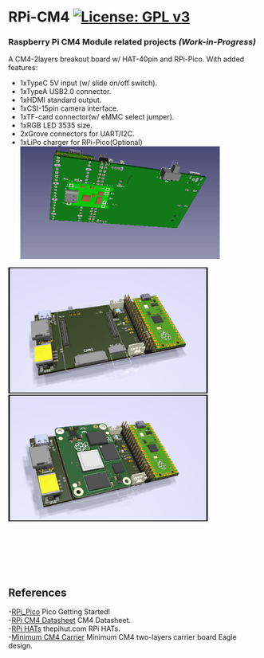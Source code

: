 # RPi-CM4 [![License: GPL v3](https://img.shields.io/badge/License-GPLv3-blue.svg)](https://www.gnu.org/licenses/gpl-3.0)<br>
### Raspberry Pi CM4 Module related projects _(Work-in-Progress)_<br>

 
A CM4-2layers breakout board w/ HAT-40pin and RPi-Pico.
With added features:
 - 1xTypeC 5V input (w/ slide on/off switch).
 - 1xTypeA USB2.0 connector.
 - 1xHDMI standard output.
 - 1xCSI-15pin camera interface.
 - 1xTF-card connector(w/ eMMC select jumper).
 - 1xRGB LED 3535 size.
 - 2xGrove connectors for UART/I2C.
 - 1xLiPo charger for RPi-Pico(Optional)<br>
   <img src="pic/CM4_2Layer0306.gif" width=400><br>

<img src="pic/CM4_2Layer0306Wo.png" width=400><img src="pic/CM4_2Layer0306.png" width=400> <br>
<br>
<br>

<br>
<br>
<br>

## References <br>
  -[RPi_Pico](https://www.raspberrypi.org/documentation/pico/getting-started/) Pico Getting Started!<br>
  -[RPi CM4 Datasheet](https://datasheets.raspberrypi.org/cm4/cm4-datasheet.pdf) CM4 Datasheet.<br>
  -[RPi HATs](https://thepihut.com/collections/raspberry-pi-hats) thepihut.com RPi HATs.<br>
  -[Minimum CM4 Carrier](https://github.com/dronecz/Minimal_carrier_board_for_CM4) Minimum CM4 two-layers carrier board Eagle design. 
